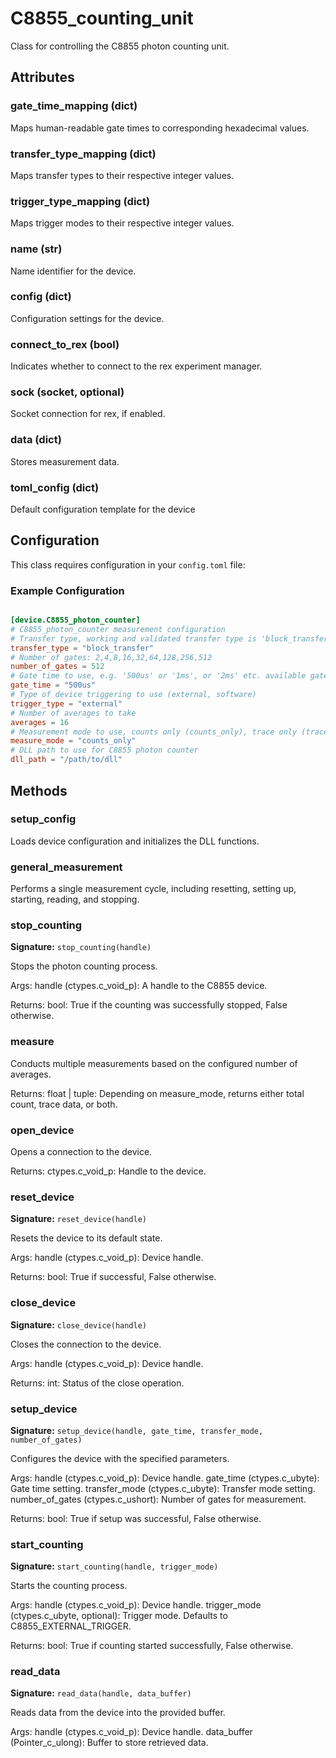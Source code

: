 # C8855_counting_unit

Class for controlling the C8855 photon counting unit.


## Attributes

### gate_time_mapping (dict)

Maps human-readable gate times to corresponding hexadecimal values.

### transfer_type_mapping (dict)

Maps transfer types to their respective integer values.

### trigger_type_mapping (dict)

Maps trigger modes to their respective integer values.

### name (str)

Name identifier for the device.

### config (dict)

Configuration settings for the device.

### connect_to_rex (bool)

Indicates whether to connect to the rex experiment manager.

### sock (socket, optional)

Socket connection for rex, if enabled.

### data (dict)

Stores measurement data.

### __toml_config__ (dict)

Default configuration template for the device


## Configuration

This class requires configuration in your `config.toml` file:


### Example Configuration

```toml

[device.C8855_photon_counter]
# C8855_photon_counter measurement configuration
# Transfer type, working and validated transfer type is 'block_transfer' however 'single_transfer' is available.
transfer_type = "block_transfer"
# Number of gates: 2,4,8,16,32,64,128,256,512
number_of_gates = 512
# Gate time to use, e.g. '500us' or '1ms', or '2ms' etc. available gate times: '50us': 0x02,'100us','200us','500us','1ms','2ms','5ms','10ms','20ms','50ms','100ms','200ms','500ms','1s','2s','5s','10s'
gate_time = "500us"
# Type of device triggering to use (external, software)
trigger_type = "external"
# Number of averages to take
averages = 16
# Measurement mode to use, counts only (counts_only), trace only (trace), or both as a tupple (all)
measure_mode = "counts_only"
# DLL path to use for C8855 photon counter
dll_path = "/path/to/dll"
```


## Methods

### setup_config

Loads device configuration and initializes the DLL functions.



### general_measurement

Performs a single measurement cycle, including resetting, setting up, starting, reading, and stopping.



### stop_counting

**Signature:** `stop_counting(handle)`

Stops the photon counting process.

Args:
    handle (ctypes.c_void_p): A handle to the C8855 device.

Returns:
    bool: True if the counting was successfully stopped, False otherwise.



### measure

Conducts multiple measurements based on the configured number of averages.

Returns:
    float | tuple: Depending on measure_mode, returns either total count, trace data, or both.



### open_device

Opens a connection to the device.

Returns:
    ctypes.c_void_p: Handle to the device.



### reset_device

**Signature:** `reset_device(handle)`

Resets the device to its default state.

Args:
    handle (ctypes.c_void_p): Device handle.

Returns:
    bool: True if successful, False otherwise.



### close_device

**Signature:** `close_device(handle)`

Closes the connection to the device.

Args:
    handle (ctypes.c_void_p): Device handle.

Returns:
    int: Status of the close operation.



### setup_device

**Signature:** `setup_device(handle, gate_time, transfer_mode, number_of_gates)`

Configures the device with the specified parameters.

Args:
    handle (ctypes.c_void_p): Device handle.
    gate_time (ctypes.c_ubyte): Gate time setting.
    transfer_mode (ctypes.c_ubyte): Transfer mode setting.
    number_of_gates (ctypes.c_ushort): Number of gates for measurement.

Returns:
    bool: True if setup was successful, False otherwise.



### start_counting

**Signature:** `start_counting(handle, trigger_mode)`

Starts the counting process.

Args:
    handle (ctypes.c_void_p): Device handle.
    trigger_mode (ctypes.c_ubyte, optional): Trigger mode. Defaults to C8855_EXTERNAL_TRIGGER.

Returns:
    bool: True if counting started successfully, False otherwise.



### read_data

**Signature:** `read_data(handle, data_buffer)`

Reads data from the device into the provided buffer.

Args:
    handle (ctypes.c_void_p): Device handle.
    data_buffer (Pointer_c_ulong): Buffer to store retrieved data.



